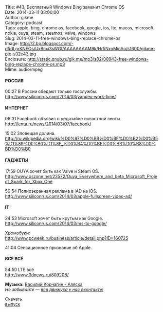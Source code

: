 Title: #43, Бесплатный Windows Bing заменит Chrome OS  
Date: 2014-03-11 03:00:00  
Author: gikme  
Category: podcast  
Tags: apple, bing, chrome os, facebook, google, ios, lte, macos, microsoft, nokia, ouya, steam, steamos, valve, windows  
Slug: 2014-03-11-free-windows-bing-replace-chrome-os  
Image: http://2.bp.blogspot.com/-d5dLgrKNEOs/Ux8cxi3sWGI/AAAAAAAAM9k/Hr5NxoMicAo/s1600/gikme-pic-s02e43.jpg  
Enclosure: http://static.qnub.ru/gik.me/mp3/s02/00043-free-windows-bing-replace-chrome-os.mp3  
Mime: audio/mpeg

#### РОССИЯ

00:27 В России обедают только госслужбы.  
<http://www.siliconrus.com/2014/03/yandex-work-time/>

#### ИНТЕРНЕТ

08:31 Facebook объявил о редизайне новостной ленты.  
<http://lenta.ru/news/2014/03/07/facebook/>

15:02 Зловещая долина.  
<http://ru.wikipedia.org/wiki/%D0%97%D0%BB%D0%BE%D0%B2%D0%B5%D1%89%D0%B0%D1%8F_%D0%B4%D0%BE%D0%BB%D0%B8%D0%BD%D0%B0>

#### ГАДЖЕТЫ

17:59 OUYA хочет быть как Valve и Steam OS.  
<http://www.oszone.net/23572/Ouya_Everywhere_and_beta_Microsoft_Project_Spark_for_Xbox_One>

50:54 Полноэкранная реклама в iAD на iOS.  
<http://www.siliconrus.com/2014/03/apple-fullscreen-video-ad/>

#### IT

24:53 Microsoft хочет быть крутым как Google.  
<http://www.siliconrus.com/2014/03/ms-to-google/>

Хромобуки:  
<http://www.pcweek.ru/business/article/detail.php?ID=160725>

41:04 Сенсационное признание об Apple.

#### ВСЁ ВСЁ

54:50 LTE всё  
<http://www.3dnews.ru/809208/>

**Музыка:** [Василий Корчагин - Аляска](http://vk.com/bacc3)  
*Не забывайте — [вся движуха у нас вконтакте!](http://vk.com/gikme)*

[Скачать  
выпуск](http://static.qnub.ru/gik.me/mp3/s02/00043-free-windows-bing-replace-chrome-os.mp3)

